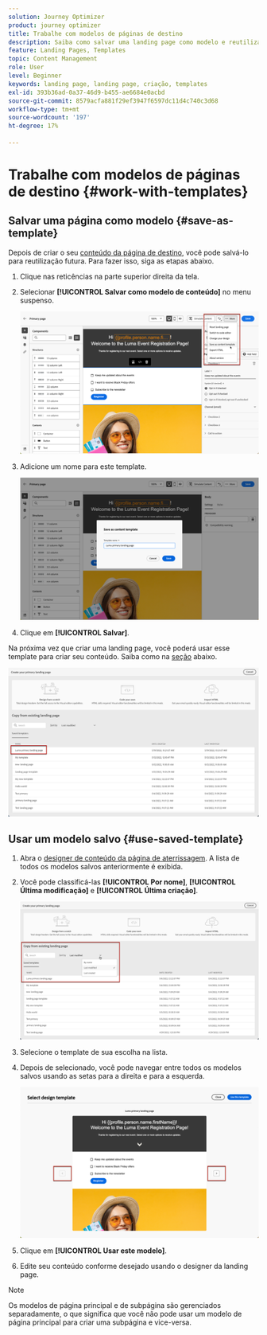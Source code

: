 ```yaml
---
solution: Journey Optimizer
product: journey optimizer
title: Trabalhe com modelos de páginas de destino
description: Saiba como salvar uma landing page como modelo e reutilizá-la no Journey Optimizer
feature: Landing Pages, Templates
topic: Content Management
role: User
level: Beginner
keywords: landing page, landing page, criação, templates
exl-id: 393b36ad-0a37-46d9-b455-ae6684e0acbd
source-git-commit: 8579acfa881f29ef3947f6597dc11d4c740c3d68
workflow-type: tm+mt
source-wordcount: '197'
ht-degree: 17%

---
```


# Trabalhe com modelos de páginas de destino {#work-with-templates}

## Salvar uma página como modelo {#save-as-template}

Depois de criar o seu [conteúdo da página de destino](lp-content.md), você pode salvá-lo para reutilização futura. Para fazer isso, siga as etapas abaixo.

1. Clique nas reticências na parte superior direita da tela.

1. Selecionar **[!UICONTROL Salvar como modelo de conteúdo]** no menu suspenso.

   ![](assets/lp_designer-save-template.png)

1. Adicione um nome para este template.

   ![](assets/lp_designer-template-name.png)

1. Clique em **[!UICONTROL Salvar]**.

Na próxima vez que criar uma landing page, você poderá usar esse template para criar seu conteúdo. Saiba como na [seção](#use-saved-template) abaixo.

![](assets/lp_designer-saved-template.png)

## Usar um modelo salvo {#use-saved-template}

1. Abra o [designer de conteúdo da página de aterrissagem](design-lp.md). A lista de todos os modelos salvos anteriormente é exibida.

1. Você pode classificá-las **[!UICONTROL Por nome]**, **[!UICONTROL Última modificação]** e **[!UICONTROL Última criação]**.

   ![](assets/lp_designer-saved-templates.png)

1. Selecione o template de sua escolha na lista.

1. Depois de selecionado, você pode navegar entre todos os modelos salvos usando as setas para a direita e para a esquerda.

   ![](assets/lp_designer-saved-templates-navigate.png)

1. Clique em **[!UICONTROL Usar este modelo]**.

1. Edite seu conteúdo conforme desejado usando o designer da landing page.

>[!NOTE]
>
>Os modelos de página principal e de subpágina são gerenciados separadamente, o que significa que você não pode usar um modelo de página principal para criar uma subpágina e vice-versa.
